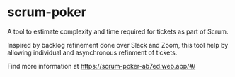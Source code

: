 # scrum-poker

A tool to estimate complexity and time required for tickets as part of Scrum.

Inspired by backlog refinement done over Slack and Zoom, this tool help by allowing individual and asynchronous refinment of tickets.

Find more information at <https://scrum-poker-ab7ed.web.app/#/>

